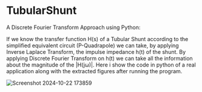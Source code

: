 # TubularShunt
A Discrete Fourier Transform Approach using Python:

If we know the transfer function H(s) of a Tubular Shunt according to the simplified equivalent circuit (P-Quadrapole) we can take, by applying Inverse Laplace Transform, the impulse impedance h(t) of the shunt.
By applying Discrete Fourier Transform on h(t) we can take all the information about the magnitude of the |H(jω)|.
Here i show the code in python of a real application along with the extracted figures after running the program.

![Screenshot 2024-10-22 173859](https://github.com/user-attachments/assets/b44a512b-d018-4e29-af0d-3abeaac881b6)
